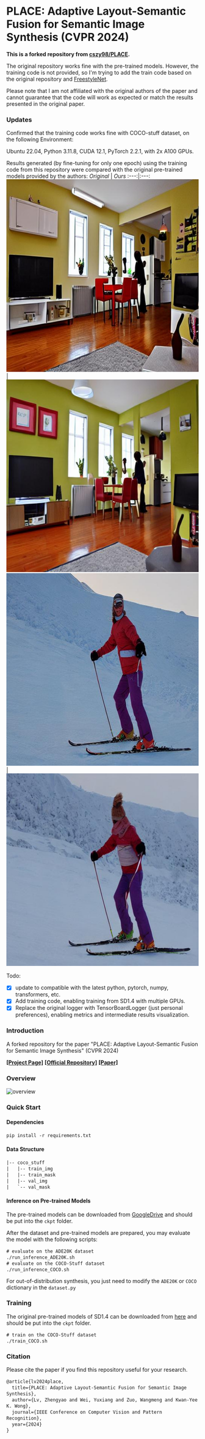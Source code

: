 # PLACE: Adaptive Layout-Semantic Fusion for Semantic Image Synthesis (CVPR 2024)

**This is a forked repository from [cszy98/PLACE](https://github.com/cszy98/PLACE/tree/main).**

The original repository works fine with the pre-trained models. However, the training code is not provided, so I'm trying to add the train code based on the original repository and [FreestyleNet](https://github.com/essunny310/FreestyleNet).

Please note that I am not affiliated with the original authors of the paper and cannot guarantee that the code will work as expected or match the results presented in the original paper.

### Updates
Confirmed that the training code works fine with COCO-stuff dataset, on the following Environment:

Ubuntu 22.04, Python 3.11.8, CUDA 12.1, PyTorch 2.2.1, with 2x A100 GPUs.

Results generated (by fine-tuning for only one epoch) using the training code from this repository were compared with the original pre-trained models provided by the authors:
*Original* | *Ours*
:---:|:---:
![Image 1](resources/result1_from_the_authors.jpg) | ![Image 2](resources/result1_from_this_repo.jpg)
![Image 3](resources/result2_from_the_authors.jpg) | ![Image 4](resources/result2_from_this_repo.jpg)


Todo:
- [x] update to compatible with the latest python, pytorch, numpy, transformers, etc.
- [x] Add training code, enabling training from SD1.4 with multiple GPUs.
- [x] Replace the original logger with TensorBoardLogger (just personal preferences), enabling metrics and intermediate results visualization.

### Introduction

A forked repository for the paper "PLACE: Adaptive Layout-Semantic Fusion for Semantic Image Synthesis" (CVPR 2024)

[**[Project Page]**](https://cszy98.github.io/PLACE/)  [**[Official Repository]**](https://github.com/cszy98/PLACE/tree/main)  [**[Paper]**](https://arxiv.org/abs/2403.01852)

### Overview

![overview](resources/overview.png)

### Quick Start

#### Dependencies

```
pip install -r requirements.txt
```

#### Data Structure
```
|-- coco_stuff
|   |-- train_img
|   |-- train_mask
|   |-- val_img
|   `-- val_mask
```

#### Inference on Pre-trained Models

The pre-trained models can be downloaded from [GoogleDrive](https://drive.google.com/drive/folders/1b5pC52hasLwm1gOkc9LmdIyxZjrdlNWC?usp=drive_link) and should be put into the `ckpt` folder.

After the dataset and pre-trained models are prepared, you may evaluate the model with the following scripts:

```
# evaluate on the ADE20K dataset
./run_inference_ADE20K.sh
# evaluate on the COCO-Stuff dataset
./run_inference_COCO.sh
```

For out-of-distribution synthesis, you just need to modify the `ADE20K` or `COCO` dictionary in the `dataset.py`

### Training

<!-- The training code is under development. -->
The original pre-trained models of SD1.4 can be downloaded from [here](https://github.com/essunny310/FreestyleNet?tab=readme-ov-file#requirements) and should be put into the `ckpt` folder.

```
# train on the COCO-Stuff dataset
./train_COCO.sh
```

### Citation
Please cite the paper if you find this repository useful for your research.

```
@article{lv2024place,
  title={PLACE: Adaptive Layout-Semantic Fusion for Semantic Image Synthesis},
  author={Lv, Zhengyao and Wei, Yuxiang and Zuo, Wangmeng and Kwan-Yee K. Wong},
  journal={IEEE Conference on Computer Vision and Pattern Recognition},
  year={2024}
}
```
